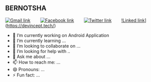 ## BERNOTSHA

[![Gmail link](https://cdn4.iconfinder.com/data/icons/32_Pixel_Social_Media_Icons_by_leslienayibe/gmail.png)](https://devincept.tech/) &nbsp; &nbsp;&nbsp;&nbsp;&nbsp;
[![Facebook link](https://cdn4.iconfinder.com/data/icons/32_Pixel_Social_Media_Icons_by_leslienayibe/facebook.png)](https://devincept.tech/) &nbsp; &nbsp;&nbsp;&nbsp;&nbsp;
[![Twitter link]( https://github.com/paulrobertlloyd/socialmediaicons/blob/main/twitter-32x32.png?raw=true)](https://devincept.tech/) &nbsp;
&nbsp;&nbsp;&nbsp;&nbsp;
[!Linked link](https://cdn4.iconfinder.com/data/icons/32_Pixel_Social_Media_Icons_by_leslienayibe/linkedin.png)](https://devincept.tech/) &nbsp; &nbsp;&nbsp;&nbsp;&nbsp;


- 🔭 I’m currently working on Android Application
- 🌱 I’m currently learning ...
- 👯 I’m looking to collaborate on ...
- 🤔 I’m looking for help with ..
- 💬 Ask me about ...
- 📫 How to reach me: ...
- 😄 Pronouns: ...
- ⚡ Fun fact: ...


